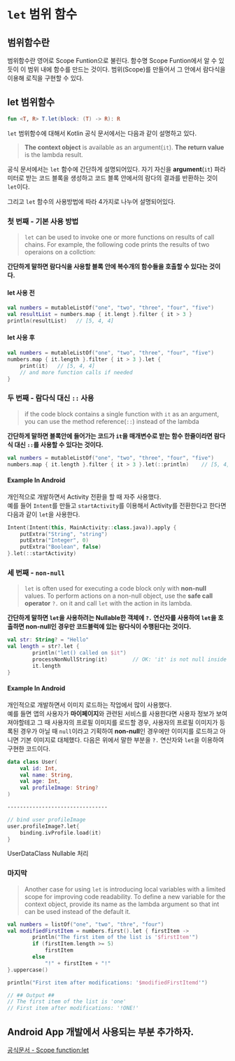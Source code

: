 # `let` 범위 함수

## 범위함수란
범위함수란 영어로 Scope Funtion으로 불린다. 함수명 Scope Funtion에서 알 수 있듯이 이 범위 내에 함수를 만드는 것이다. 
범위(Scope)를 만들어서 그 안에서 람다식을 이용해 로직을 구현할 수 있다.

## let 범위함수
``` kotlin
fun <T, R> T.let(block: (T) -> R): R
```

`let` 범위함수에 대해서 Kotlin 공식 문서에서는 다음과 같이 설명하고 있다.
> **The context object** is available as an argument(`it`). **The return value** is the lambda result.

공식 문서에서는 `let` 함수에 간단하게 설명되어있다. 
자기 자신을 **argument**(`it`) 파라미터로 받는 코드 블록을 생성하고 코드 블록 안에서의 람다의 결과를 반환하는 것이 `let`이다.

그리고 `let` 함수의 사용방법에 따라 4가지로 나누어 설명되어있다.

### 첫 번째 - 기본 사용 방법

> `let` can be used to invoke one or more functions on results of call chains.
> For example, the following code prints the results of two operaions on a collction:


**간단하게 말하면 람다식을 사용할 블록 안에 복수개의 함수들을 호출할 수 있다는 것이다.**

#### let 사용 전
``` kotlin
val numbers = mutableListOf("one", "two", "three", "four", "five")
val resultList = numbers.map { it.lengt }.filter { it > 3 }
println(resultList)   // [5, 4, 4]
```

#### let 사용 후
``` kotlin
val numbers = mutableListOf("one", "two", "three", "four", "five")
numbers.map { it.length }.filter { it > 3 }.let {
    print(it)   // [5, 4, 4]
    // and more function calls if needed
}   
```


### 두 번째 - 람다식 대신 `::` 사용
> if the code block contains a single function with `it` as an argument, 
> you can use the method reference(`::`) instead of the lambda

<strong>간단하게 말하면 블록안에 들어가는 코드가 `it`을 매개변수로 받는 함수 한줄이라면 람다식 대신 `::`를 사용할 수 있다는 것이다.</strong>

``` kotlin
val numbers = mutableListOf("one", "two", "three", "four", "five")
numbers.map { it.length }.filter { it > 3 }.let(::println)    // [5, 4, 4]
```

#### Example In Android
개인적으로 개발하면서 Activity 전환을 할 때 자주 사용했다.</br>
예를 들어 `Intent`를 만들고 `startActivity`를 이용해서 Activity를 전환한다고 한다면 다음과 같이 `let`을 사용한다.

``` kotlin
Intent(Intent(this, MainActivity::class.java)).apply { 
    putExtra("String", "string")
    putExtra("Integer", 0)
    putExtra("Boolean", false)
}.let(::startActivity)
```

### 세 번째 - `non-null`
> `let` is often used for executing a code block only with **non-null** values. 
> To perform actions on a non-null object, use the **safe call operator** `?.` on it and call `let` with the action in its lambda.

<strong>간단하게 말하면 `let`을 사용하려는 Nullable한 객체에 `?.` 연산자를 사용하여 `let`을 호출하면 non-null인 경우만 코드블럭에 있는 람다식이 수행된다는 것이다.</strong>

``` kotlin
val str: String? = "Hello"
val length = str?.let {
        println("let() called on $it")
        processNonNullString(it)        // OK: 'it' is not null inside '?.let { }'
        it.length
}
```

#### Example In Android
개인적으로 개발하면서 이미지 로드하는 작업에서 많이 사용했다.</br>
예를 들면 앱의 사용자가 **마이페이지**와 관련된 서비스를 사용한다면 사용자 정보가 보여져야할테고 그 때 사용자의 프로필 이미지를 로드할 경우,
사용자의 프로필 이미지가 등록된 경우가 아닐 때 `null`이라고 기획하여 **non-null**인 경우에만 이미지를 로드하고 아니면 기본 이미지로 대체했다.
다음은 위에서 말한 부분을 `?.` 연산자와 `let`을 이용하여 구현한 코드이다.
``` kotlin
data class User(
    val id: Int,
    val name: String,
    val age: Int,
    val profileImage: String?
)

--------------------------------

// bind user profileImage
user.profileImage?.let{
    binding.ivProfile.load(it)
}

```

UserDataClass Nullable 처리
 
### 마지막
> Another case for using `let` is introducing local variables with a limited scope for improving code readability.
> To define a new variable for the context object, provide its name as the lambda argument
> so that int can be used instead of the default it.

``` kotlin
val numbers = listOf("one", "two", "thre", "four")
val modifiedFirstItem = numbers.first().let { firstItem ->
        println("The first item of the list is '$firstItem'")
        if (firstItem.length >= 5)
            firstItem
        else
            "!" + firstItem + "!"
}.uppercase()

println("First item after modifications: '$modifiedFirstItemd'")

// ## Output ##
// The first item of the list is 'one'
// First item after modifications: '!ONE!'
```
## Android App 개발에서 사용되는 부분 추가하자.

[공식문서 - Scope function:let](https://kotlinlang.org/docs/scope-functions.html#let)
